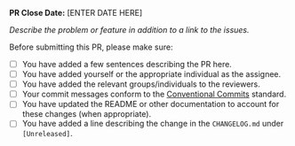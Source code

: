 **PR Close Date:** [ENTER DATE HERE]

_Describe the problem or feature in addition to a link to the issues._

Before submitting this PR, please make sure:

- [ ] You have added a few sentences describing the PR here.
- [ ] You have added yourself or the appropriate individual as the assignee.
- [ ] You have added the relevant groups/individuals to the reviewers.
- [ ] Your commit messages conform to the [Conventional Commits](https://www.conventionalcommits.org/en/v1.0.0/) standard.
- [ ] You have updated the README or other documentation to account for these changes (when appropriate).
- [ ] You have added a line describing the change in the `CHANGELOG.md` under `[Unreleased]`.
